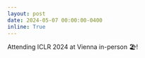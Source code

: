 ```yaml
---
layout: post
date: 2024-05-07 00:00:00-0400
inline: True
---
```


Attending ICLR 2024 at Vienna in-person :beach_umbrella:!